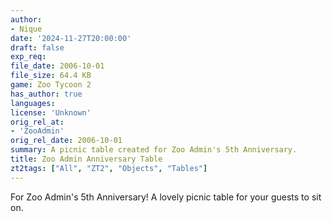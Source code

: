 ```yaml
---
author:
- Nique
date: '2024-11-27T20:00:00'
draft: false
exp_req:
file_date: 2006-10-01
file_size: 64.4 KB
game: Zoo Tycoon 2
has_author: true
languages:
license: 'Unknown'
orig_rel_at:
- 'ZooAdmin'
orig_rel_date: 2006-10-01
summary: A picnic table created for Zoo Admin's 5th Anniversary.
title: Zoo Admin Anniversary Table
zt2tags: ["All", "ZT2", "Objects", "Tables"]
---
```

For Zoo Admin's 5th Anniversary! A lovely picnic table for your guests to sit on.
